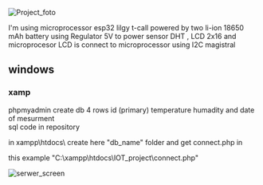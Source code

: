 ![Project_foto](https://user-images.githubusercontent.com/79656363/227808227-eaae977f-4d9d-4b8b-b939-f4b1345ac043.png)

I'm using microprocessor esp32 lilgy t-call powered by two li-ion 18650 mAh battery using Regulator 5V to power sensor DHT , LCD 2x16 and microprocesor 
LCD is connect to microprocessor using I2C magistral

## windows 
### xamp 

phpmyadmin create db 4 rows id (primary) temperature humadity and date of mesurment  
sql code in repository

in xampp\htdocs\ create here "db_name" folder and get connect.php in 

this example "C:\xampp\htdocs\IOT_project\connect.php"

![serwer_screen](https://user-images.githubusercontent.com/79656363/227808287-e72b52fc-5b74-422f-bba3-0b3faf66bfb3.png)

